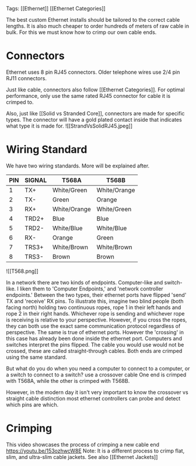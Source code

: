 Tags: [[Ethernet]] [[Ethernet Categories]]

The best custom Ethernet installs should be tailored to the correct cable lengths. It is also much cheaper to order hundreds of meters of raw cable in bulk. For this we must know how to crimp our own cable ends.

# Connectors
Ethernet uses 8 pin RJ45 connectors. Older telephone wires use 2/4 pin RJ11 connectors.

Just like cable, connectors also follow [[Ethernet Categories]]. For optimal performance, only use the same rated RJ45 connector for cable it is crimped to.

Also, just like [[Solid vs Stranded Core]], connectors are made for specific types. The connector will have a gold plated contact inside that indicates what type it is made for.
![[StrandVsSolidRJ45.jpeg]]

# Wiring Standard
We have two wiring standards. More will be explained after.

| PIN | SIGNAL | T568A        | T568B        |
| --- | ------ | ------------ | ------------ |
| 1   | TX+    | White/Green  | White/Orange |
| 2   | TX-    | Green        | Orange       |
| 3   | RX+    | White/Orange | White/Green  |
| 4   | TRD2+  | Blue         | Blue         |
| 5   | TRD2-  | White/Blue   | White/Blue   |
| 6   | RX-    | Orange       | Green        |
| 7   | TRS3+  | White/Brown  | White/Brown  |
| 8   | TRS3-  | Brown        | Brown        |

![[T568.png]]

In a network there are two kinds of endpoints. Computer-like and switch-like. I liken them to 'Computer Endpoints,' and 'network controller endpoints.' 
	Between the two types, their ethernet ports have flipped 'send' TX and 'receive' RX pins.
To illustrate this, imagine two blind people (both facing north) holding two continuous ropes, rope 1 in their left hands and rope 2 in their right hands. Whichever rope is sending and whichever rope is receiving is relative to your perspective. However, if you cross the ropes, they can both use the exact same communication protocol regardless of perspective.
The same is true of ethernet ports. However the 'crossing' in this case has already been done inside the ethernet port. Computers and switches interpret the pins flipped.
The cable you would use would not be crossed, these are called straight-through cables. Both ends are crimped using the same standard.

But what do you do when you need a computer to connect to a computer, or a switch to connect to a switch?
	use a crossover cable
	One end is crimped with T568A, while the other is crimped with T568B.

However, in the modern day it isn't very important to know the crossover vs straight cable distinction most ethernet controllers can probe and detect which pins are which.

# Crimping
This video showcases the process of crimping a new cable end
https://youtu.be/153ozhwcW8E
Note: It is a different process to crimp flat, slim, and ultra-slim cable jackets. See also [[Ethernet Jackets]]